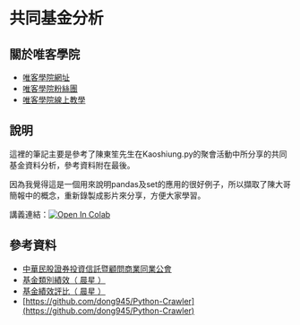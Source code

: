 # 共同基金分析

## 關於唯客學院

* [唯客學院網址](http://www.vcdemy.com)
* [唯客學院粉絲團](https://www.facebook.com/KHPYAcademy/)
* [唯客學院線上教學](https://khpy.teachable.com)

## 說明

這裡的筆記主要是參考了陳東笙先生在Kaoshiung.py的聚會活動中所分享的共同基金資料分析，參考資料附在最後。

因為我覺得這是一個用來說明pandas及set的應用的很好例子，所以擷取了陳大哥簡報中的概念，重新錄製成影片來分享，方便大家學習。

講義連結：[![Open In Colab](https://colab.research.google.com/assets/colab-badge.svg)](https://colab.research.google.com/github/victorgau/khpy_mf_analysis/)

## 參考資料

* [中華民股證券投資信託暨顧問商業同業公會](https://www.sitca.org.tw/)
* [基金類別績效（ 晨星 ）](https://www.sitca.org.tw/ROC/Industry/IN2421.aspx)
* [基金績效評比（ 晨星 ）](https://www.sitca.org.tw/ROC/Industry/IN2422.aspx)
* [https://github.com/dong945/Python-Crawler](https://github.com/dong945/Python-Crawler)